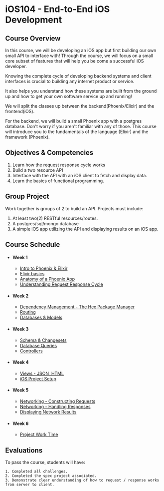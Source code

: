 # iOS104 - End-to-End iOS Development

## Course Overview

In this course, we will be developing an iOS app but first building our own small API to interface with! Through the course, we will focus on a small core subset of features that will help you be come a successful iOS developer.

Knowing the complete cycle of developing backend systems and client interfaces is crucial to building any internet product or service.

It also helps you understand how these systems are built from the ground up and how to get your own software service up and running!

We will split the classes up between the backend(Phoenix/Elixir) and the frontend(iOS).

For the backend, we will build a small Phoenix app with a postgres database. Don't worry if you aren't familiar with any of those. This course will introduce you to the fundamentals of the language (Elixir) and the framework (Phoenix).

## Objectives & Competencies

1. Learn how the request response cycle works
2. Build a two resource API
3. Interface with the API with an iOS client to fetch and display data.
4. Learn the basics of functional programming.

## Group Project

Work together is groups of 2 to build an API.
Projects must include:

1. At least two(2) RESTful resources/routes.
2. A postgres/sql/mongo database
3. A simple iOS app utilizing the API and displaying results on an iOS app.

## Course Schedule

- #### Week 1
    - [Intro to Phoenix & Elixir](00-Intro-to-Phoenix-Elixir)
    - [Elixir basics](01-Elixir-Basics)
    - [Anatomy of a Phoenix App](02-Phoenix-Structure)
    - [Understanding Request Response Cycle](03-Request-Response-Cycle)

- #### Week 2
    - [Dependency Management - The Hex Package Manager](04-Hex-Package-Manager)
    - [Routing](05-Routing)
    - [Databases & Models](06-Databases-&-Models)


- #### Week 3
    - [Schema & Changesets](07-Schema-&-Changesets)
    - [Database Queries](08-Database-Queries)
    - [Controllers](09-Controllers)

- #### Week 4
    - [Views - JSON, HTML](10-Views-JSON)
    - [iOS Project Setup](11-iOS-Setup)

- #### Week 5
    - [Networking - Constructing Requests](12-Constructing-Requests)
    - [Networking - Handling Responses](13-Handling-Responses)
    - [Displaying Network Results](14-Displaying-results)

- #### Week 6
    - [Project Work Time](13-Project-Work-Time)

## Evaluations

To pass the course, students will have:

    1. Completed all challenges.
    2. Completed the spec project associated.
    3. Demonstrate clear understanding of how to request / response works from server to client.
